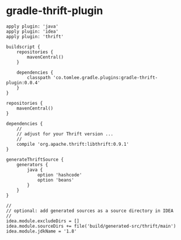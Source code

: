 # gradle-thrift-plugin

    apply plugin: 'java'
    apply plugin: 'idea'
    apply plugin: 'thrift'

    buildscript {
        repositories {
            mavenCentral()
        }

        dependencies {
            classpath 'co.tomlee.gradle.plugins:gradle-thrift-plugin:0.0.4'
        }
    }

    repositories {
        mavenCentral()
    }

    dependencies {
        //
        // adjust for your Thrift version ...
        //
        compile 'org.apache.thrift:libthrift:0.9.1'
    }

    generateThriftSource {
        generators {
            java {
                option 'hashcode'
                option 'beans'
            }
        }
    }

    //
    // optional: add generated sources as a source directory in IDEA
    //
    idea.module.excludeDirs = []
    idea.module.sourceDirs += file('build/generated-src/thrift/main')
    idea.module.jdkName = '1.8'

